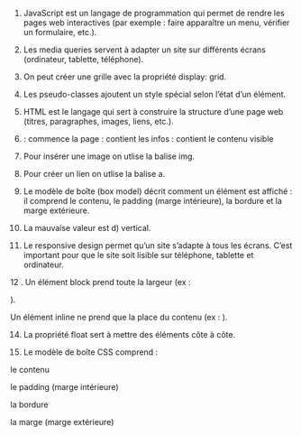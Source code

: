 1. JavaScript est un langage de programmation qui permet de rendre les pages web interactives (par exemple : faire apparaître un menu, vérifier un formulaire, etc.).

2. Les media queries servent à adapter un site sur différents écrans (ordinateur, tablette, téléphone).

3. On peut créer une grille avec la propriété display: grid.

4.  Les pseudo-classes ajoutent un style spécial selon l’état d’un élément.
  
5. HTML est le langage qui sert à construire la structure d’une page web (titres, paragraphes, images, liens, etc.).

6. <html> : commence la page
    <head> : contient les infos 
   <body> : contient le contenu visible 

7. Pour insérer une image on utlise la balise img.

8. Pour créer un lien on utlise la balise a.

9. Le modèle de boîte (box model) décrit comment un élément est affiché : il comprend le contenu, le padding (marge intérieure), la bordure et la marge extérieure.

10. La mauvaise valeur est d) vertical.

11. Le responsive design permet qu’un site s’adapte à tous les écrans. C’est important pour que le site soit lisible sur téléphone, tablette et ordinateur.


12 . Un élément block prend toute la largeur (ex : <div>).

Un élément inline ne prend que la place du contenu (ex : <span>).

14. La propriété float sert à mettre des éléments côte à côte.

15. Le modèle de boîte CSS comprend :

le contenu

le padding (marge intérieure)

la bordure

la marge (marge extérieure)
